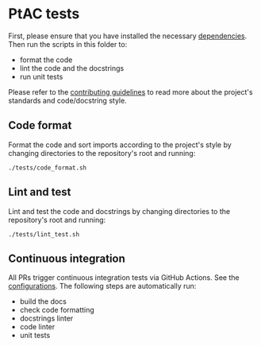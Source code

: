 # PtAC tests

First, please ensure that you have installed the necessary [dependencies](build_environments/environment-dev.yml). Then run the scripts in this folder to:

  - format the code
  - lint the code and the docstrings
  - run unit tests

Please refer to the [contributing guidelines](../CONTRIBUTING.md) to read more about the project's standards and code/docstring style.

## Code format

Format the code and sort imports according to the project's style by changing directories to the repository's root and running:

```
./tests/code_format.sh
```

## Lint and test

Lint and test the code and docstrings by changing directories to the repository's root and running:

```
./tests/lint_test.sh
```

## Continuous integration

All PRs trigger continuous integration tests via GitHub Actions. See the [configurations](../.github/workflows/). The following steps are automatically run:

  - build the docs
  - check code formatting
  - docstrings linter
  - code linter
  - unit tests
